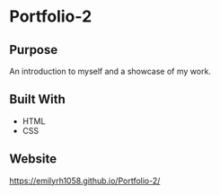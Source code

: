# Portfolio-2

## Purpose
An introduction to myself and a showcase of my work.

## Built With
* HTML
* CSS

## Website
 https://emilyrh1058.github.io/Portfolio-2/



